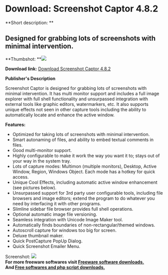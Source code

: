 # Download: Screenshot Captor 4.8.2

**Short description: **

## Designed for grabbing lots of screenshots with minimal intervention.

  
**Thumbshot: **![](http://www.freewarefiles.com/screenshot/sshotcaptor_md.gif)   
  
**Download link:** [Download Screenshot Captor 4.8.2](http://freesoftwares.boysofts.com/Screenshot-Captor_program_14603.html)  
  

**Publisher's Description**  
  

Screenshot Captor is designed for grabbing lots of screenshots with minimal
intervention. It has multi monitor support and includes a full image explorer
with full shell functionality and unsurpassed integration with external tools
like graphic editors, watermarkers, etc. It also supports unique effects not
seen in other capture tools including the ability to automatically locate and
enhance the active window.

**Features:**

  * Optimized for taking lots of screenshots with minimal intervention. 
  * Smart autonaming of files, and ability to embed textual comments in files. 
  * Good multi-monitor support. 
  * Highly configurable to make it work the way you want it to; stays out of your way in the system tray. 
  * Lots of capture modes: Multimon (multiple monitors), Desktop, Active Window, Region, Windows Object. Each mode has a hotkey for quick access. 
  * Unique Cool Effects, including automatic active window enhancement (see pictures below). 
  * Unsurpassed support for 3rd party user configurable tools, including file browsers and image editors; extend the program to do whatever you need by interfacing it with other programs. 
  * Slimline sidebar file browser provides full shell operations. 
  * Optional automatic image file versioning. 
  * Seamless integration with Unicode Image Maker tool. 
  * Automatically finds boundaries of non-rectangular/themed windows. 
  * Autoscroll capture for windows too big for screen. 
  * Deluxe thumbnail maker. 
  * Quick PostCapture PopUp Dialog. 
  * Quick Screenshot Emailer Menu. 

  
  
Screenshot: ![](http://www.freewarefiles.com/screenshot/sshotcaptor.gif)  
**For more freeware softwares visit [Freeware software downloads.](http://freesoftwares.boysofts.com/)**   
**And [Free softwares and php script downloads.](http://www.boysofts.com/)**

